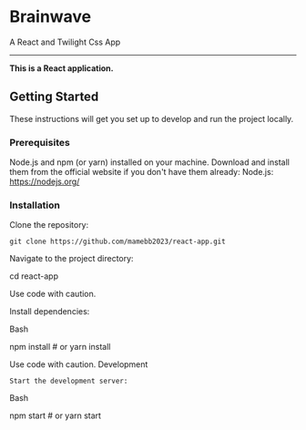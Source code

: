 # Brainwave
<p>A React and Twilight Css App</p>

---

<strong>This is a React application.</strong>

## Getting Started

These instructions will get you set up to develop and run the project locally.

### Prerequisites

Node.js and npm (or yarn) installed on your machine. Download and install them from the official website if you don't have them already: Node.js: https://nodejs.org/

### Installation

Clone the repository:

    git clone https://github.com/mamebb2023/react-app.git

Navigate to the project directory:

  cd react-app

Use code with caution.

  Install dependencies:

Bash

npm install  # or yarn install

Use code with caution.
Development

    Start the development server:

Bash

npm start  # or yarn start

